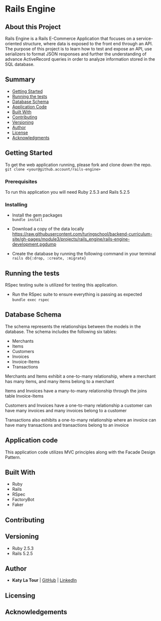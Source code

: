 # Rails Engine

## About this Project
Rails Engine is a Rails E-Commerce Application that focuses on a service-oriented structure, where data is exposed to the front end through an API. The purpose of this project is to learn how to test and expose an API, use serializers to format JSON responses and further the understanding of advance ActiveRecord queries in order to analyze information stored in the SQL database.  

## Summary

  - [Getting Started](#getting-started)
  - [Running the tests](#running-the-tests)
  - [Database Schema](#database-schema)
  - [Application Code](#application-code)
  - [Built With](#built-with)
  - [Contributing](#contributing)
  - [Versioning](#versioning)
  - [Author](#author)
  - [License](#license)
  - [Acknowledgments](#acknowledgments)

## Getting Started

To get the web application running, please fork and clone down the repo.
`git clone <your@github.account/rails-engine>`

### Prerequisites

To run this application you will need Ruby 2.5.3 and Rails 5.2.5

### Installing

- Install the gem packages  
`bundle install`

- Download a copy of the data locally
 https://raw.githubusercontent.com/turingschool/backend-curriculum-site/gh-pages/module3/projects/rails_engine/rails-engine-development.pgdump

- Create the database by running the following command in your terminal
`rails db{:drop, :create, :migrate}`

## Running the tests
RSpec testing suite is utilized for testing this application.
- Run the RSpec suite to ensure everything is passing as expected  
`bundle exec rspec`

## Database Schema
The schema represents the relationships between the models in the database. The schema includes the following six tables:
  - Merchants
  - Items
  - Customers
  - Invoices
  - Invoice-Items
  - Transactions

Merchants and Items exhibit a one-to-many relationship, where a merchant has many items, and many items belong to a merchant

Items and Invoices have a many-to-many relationship through the joins table Invoice-Items

Customers and Invoices have a one-to-many relationship a customer can have many invoices and many invoices belong to a customer

Transactions also exhibits a one-to-many relationship where an invoice can have many transactions and transactions belong to an invoice

## Application code
This application code utilizes MVC principles along with the Facade Design Pattern.

## Built With
- Ruby
- Rails
- RSpec
- FactoryBot
- Faker

## Contributing

## Versioning
- Ruby 2.5.3
- Rails 5.2.5

## Author
- **Katy La Tour**
     | [GitHub](https://github.com/klatour324) |
    [LinkedIn](https://www.linkedin.com/in/klatour324/)

## Licensing

## Acknowledgements
